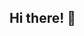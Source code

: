 ## Hi there! 👋
<!--

I'm Passakorn Puttama (_Boss_). A person who loves Android and full-stack development. 🔥

### 🌱 Experiences
- Freelance full-stack developer at Reading Advantage. 
- Intern - Software Engineer at LINEMAN Wongnai.

### ⚡ Education
- Bachelor of Computer Science at SIT KMUTT.

### 🔭 Programming Languages
- Kotlin
- Java
- JavaScript/TypeScript
- Python
- Go
- Lua


[![Tools](https://skillicons.dev/icons?i=kotlin,java,typescript,javascript,python,golang,lua)](https://skillicons.dev)
**boss4848/boss4848** is a ✨ _special_ ✨ repository because its `README.md` (this file) appears on your GitHub profile.

Here are some ideas to get you started:

- 🔭 I’m currently working on ...
- 🌱 I’m currently learning ...
- 👯 I’m looking to collaborate on ...
- 🤔 I’m looking for help with ...
- 💬 Ask me about ...
- 📫 How to reach me: ...
- 😄 Pronouns: ...
- ⚡ Fun fact: ...
-->
